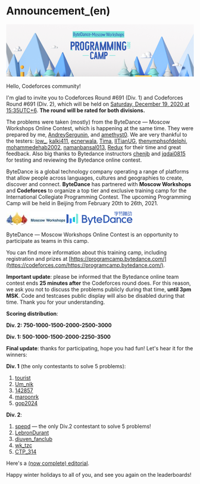 # Announcement_(en)

![ ](images/30fe52edeacaf627dfdee17db999691a96a445d9.png) 

Hello, Codeforces community!

I'm glad to invite you to Codeforces Round #691 (Div. 1) and Codeforces Round #691 (Div. 2), which will be held on [Saturday, December 19, 2020 at 15:35UTC+6](https://codeforces.com/https://www.timeanddate.com/worldclock/fixedtime.html?day=19&month=12&year=2020&hour=12&min=35&sec=0&p1=166). **The round will be rated for both divisions.**

The problems were taken (mostly) from the ByteDance — Moscow Workshops Online Contest, which is happening at the same time. They were prepared by me, [AndreySergunin](https://codeforces.com/profile/AndreySergunin "Международный гроссмейстер AndreySergunin"), and [amethyst0](https://codeforces.com/profile/amethyst0 "Международный гроссмейстер amethyst0"). We are very thankful to the testers: [low_](https://codeforces.com/profile/low_ "Мастер low_"), [kalki411](https://codeforces.com/profile/kalki411 "Специалист kalki411"), [ecnerwala](https://codeforces.com/profile/ecnerwala "Легендарный гроссмейстер ecnerwala"), [Tima](https://codeforces.com/profile/Tima "Международный мастер Tima"), [IITianUG](https://codeforces.com/profile/IITianUG "Специалист IITianUG"), [thenymphsofdelphi](https://codeforces.com/profile/thenymphsofdelphi "Гроссмейстер thenymphsofdelphi"), [mohammedehab2002](https://codeforces.com/profile/mohammedehab2002 "Гроссмейстер mohammedehab2002"), [namanbansal013](https://codeforces.com/profile/namanbansal013 "Эксперт namanbansal013"), [Redux](https://codeforces.com/profile/Redux "Эксперт Redux") for their time and great feedback. Also big thanks to Bytedance instructors [chenjb](https://codeforces.com/profile/chenjb "Международный гроссмейстер chenjb") and [jqdai0815](https://codeforces.com/profile/jqdai0815 "Легендарный гроссмейстер jqdai0815") for testing and reviewing the Bytedance online contest.

ByteDance is a global technology company operating a range of platforms that allow people across languages, cultures and geographies to create, discover and connect. **ByteDance** has partnered with **Moscow Workshops** and **Codeforces** to organize a top tier and exclusive training camp for the International Collegiate Programming Contest. The upcoming Programming Camp will be held in Beijing from February 20th to 26th, 2021.

![ ](images/0de50d85ee5c73921e51a43052f9aba2daee819a.jpg) ![ ](images/311f51c457fe2d77eddaf06e3025616a5ce2a3d2.jpg)

ByteDance — Moscow Workshops Online Contest is an opportunity to participate as teams in this camp.

You can find more information about this training camp, including registration and prizes at [https://programcamp.bytedance.com/](https://codeforces.com/https://programcamp.bytedance.com/).

**Important update**: please be informed that the Bytedance online team contest ends **25 minutes after** the Codeforces round does. For this reason, we ask you not to discuss the problems publicly during that time, **until 3pm MSK**. Code and testcases public display will also be disabled during that time. Thank you for your understanding.

**Scoring distribution**:

**Div. 2: 750-1000-1500-2000-2500-3000**

**Div. 1: 500-1000-1500-2000-2250-3500**

**Final update**: thanks for participating, hope you had fun! Let's hear it for the winners:

**Div. 1** (the only contestants to solve 5 problems):

 1. [tourist](https://codeforces.com/profile/tourist "Легендарный гроссмейстер tourist")
2. [Um_nik](https://codeforces.com/profile/Um_nik "Легендарный гроссмейстер Um_nik")
3. [142857](https://codeforces.com/profile/142857 "Международный гроссмейстер 142857")
4. [maroonrk](https://codeforces.com/profile/maroonrk "Легендарный гроссмейстер maroonrk")
5. [gop2024](https://codeforces.com/profile/gop2024 "Международный гроссмейстер gop2024")

**Div. 2**:

 1. [spepd](https://codeforces.com/profile/spepd "Специалист spepd") — the only Div.2 contestant to solve 5 problems!
2. [LebronDurant](https://codeforces.com/profile/LebronDurant "Эксперт LebronDurant")
3. [diuven_fanclub](https://codeforces.com/profile/diuven_fanclub "Эксперт diuven_fanclub")
4. [wk_tzc](https://codeforces.com/profile/wk_tzc "Эксперт wk_tzc")
5. [CTP_314](https://codeforces.com/profile/CTP_314 "Эксперт CTP_314")

Here's a [(now complete) editorial](Tutorial_(en).md).

Happy winter holidays to all of you, and see you again on the leaderboards!

